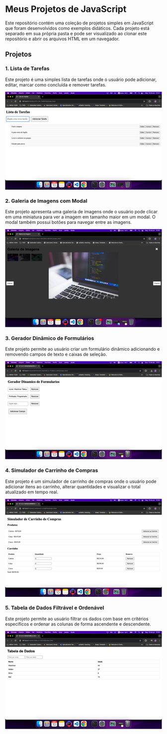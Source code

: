 # Meus Projetos de JavaScript

Este repositório contém uma coleção de projetos simples em JavaScript que foram desenvolvidos como exemplos didáticos. Cada projeto está separado em sua própria pasta e pode ser visualizado ao clonar este repositório e abrir os arquivos HTML em um navegador.

## Projetos

### 1. Lista de Tarefas

Este projeto é uma simples lista de tarefas onde o usuário pode adicionar, editar, marcar como concluída e remover tarefas.

![Lista de Tarefas](./screenshots/lista-de-tarefas.png)

### 2. Galeria de Imagens com Modal

Este projeto apresenta uma galeria de imagens onde o usuário pode clicar em uma miniatura para ver a imagem em tamanho maior em um modal. O modal também possui botões para navegar entre as imagens.

![Galeria de Imagens](./screenshots/galeria-de-imagens.png)

### 3. Gerador Dinâmico de Formulários

Este projeto permite ao usuário criar um formulário dinâmico adicionando e removendo campos de texto e caixas de seleção.

![Gerador Dinâmico de Formulários](./screenshots/gerador-dinamico-de-formularios.png)

### 4. Simulador de Carrinho de Compras

Este projeto é um simulador de carrinho de compras onde o usuário pode adicionar itens ao carrinho, alterar quantidades e visualizar o total atualizado em tempo real.

![Simulador de Carrinho de Compras](./screenshots/simulador-de-carrinho-de-compras.png)

### 5. Tabela de Dados Filtrável e Ordenável

Este projeto permite ao usuário filtrar os dados com base em critérios específicos e ordenar as colunas de forma ascendente e descendente.

![Tabela de Dados](./screenshots/tabela-de-dados.png)


